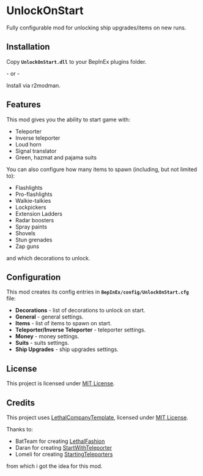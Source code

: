 # UnlockOnStart

Fully configurable mod for unlocking ship upgrades/items on new runs.

## Installation

Copy **`UnlockOnStart.dll`** to your BepInEx plugins folder.

\- or -

Install via r2modman.

## Features

This mod gives you the ability to start game with:

- Teleporter
- Inverse teleporter
- Loud horn
- Signal translator
- Green, hazmat and pajama suits

You can also configure how many items to spawn (including, but not limited to):

- Flashlights
- Pro-flashlights
- Walkie-talkies
- Lockpickers
- Extension Ladders
- Radar boosters
- Spray paints
- Shovels
- Stun grenades
- Zap guns

and which decorations to unlock.

## Configuration

This mod creates its config entries in **`BepInEx/config/UnlockOnStart.cfg`** file:

- **Decorations** - list of decorations to unlock on start.
- **General** - general settings.
- **Items** - list of items to spawn on start.
- **Teleporter/Inverse Teleporter** - teleporter settings.
- **Money** - money settings.
- **Suits** - suits settings.
- **Ship Upgrades** - ship upgrades settings.

## License

This project is licensed under [MIT License](https://github.com/AndreyMrovol/LethalRichPresence/blob/main/LICENSE).

## Credits

This project uses [LethalCompanyTemplate](https://github.com/LethalCompany/LethalCompanyTemplate), licensed under [MIT License](https://github.com/LethalCompany/LethalCompanyTemplate/blob/main/LICENSE).

Thanks to:

- BatTeam for creating [LethalFashion](https://thunderstore.io/c/lethal-company/p/BatTeam/LethalFashion/)
- Daran for creating [StartWithTeleporter](https://thunderstore.io/c/lethal-company/p/Daran/StartWithTeleporter/)
- Lomeli for creating [StartingTeleporters](https://thunderstore.io/c/lethal-company/p/Lomeli/StartingTeleporters/)

from which i got the idea for this mod.
